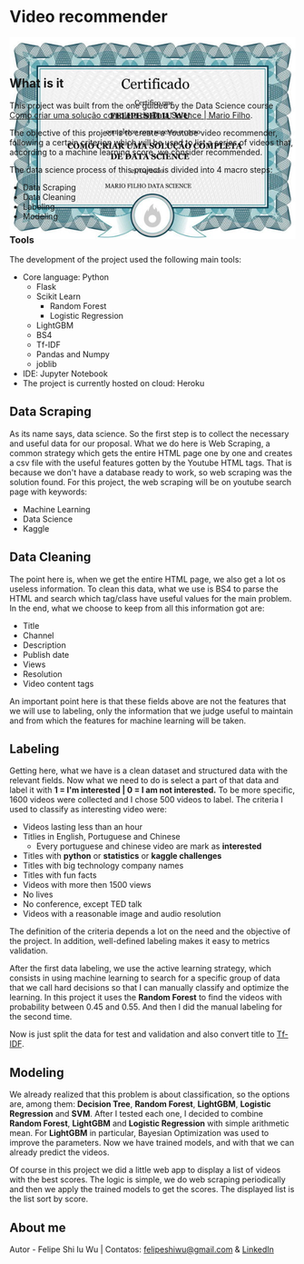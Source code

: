 # Video recommender

<p align="center" style="margin-bottom: -10px; height: 50px">
    <img src="certificado.jpg" alt="certificado">
</p>

## What is it
This project was built from the one guided by the Data Science course [Como criar uma solução completa de Data Science | Mario Filho](http://mariofilho.com/curso/).

The objective of this project is to create a Youtube video recommender, following a certain criterion which will be used to list a series of videos that, according to a machine learning score, we consider recommended.

The data science process of this project is divided into 4 macro steps:
- Data Scraping
- Data Cleaning
- Labeling
- Modeling

### Tools
The development of the project used the following main tools:
- Core language: Python
  - Flask
  - Scikit Learn
    - Random Forest
    - Logistic Regression
  - LightGBM
  - BS4
  - Tf-IDF
  - Pandas and Numpy
  - joblib
- IDE: Jupyter Notebook
- The project is currently hosted on cloud: Heroku

## Data Scraping
As its name says, data science. So the first step is to collect the necessary and useful data for our proposal. What we do here is Web Scraping, a common strategy which gets the entire HTML page one by one and creates a csv file with the useful features gotten by the Youtube HTML tags. That is because we don't have a database ready to work, so web scraping was the solution found. For this project, the web scraping will be on youtube search page with keywords:
- Machine Learning
- Data Science
- Kaggle

## Data Cleaning
The point here is, when we get the entire HTML page, we also get a lot os useless information. To clean this data, what we use is BS4 to parse the HTML and search which tag/class have useful values for the main problem. In the end, what we choose to keep from all this information got are:
- Title
- Channel
- Description
- Publish date
- Views
- Resolution
- Video content tags

An important point here is that these fields above are not the features that we will use to labeling, only the information that we judge useful to maintain and from which the features for machine learning will be taken.

## Labeling
Getting here, what we have is a clean dataset and structured data with the relevant fields. Now what we need to do is select a part of that data and label it with **1 = I'm interested | 0 = I am not interested.**
To be more specific, 1600 videos were collected and I chose 500 videos to label. The criteria I used to classify as interesting video were:
- Videos lasting less than an hour 
- Titlies in English, Portuguese and Chinese
  - Every portuguese and chinese video are mark as **interested**
- Titles with **python** or **statistics** or **kaggle challenges**
- Titles with big technology company names
- Titles with fun facts
- Videos with more then 1500 views
- No lives
- No conference, except TED talk
- Videos with a reasonable image and audio resolution

The definition of the criteria depends a lot on the need and the objective of the project. In addition, well-defined labeling makes it easy to metrics validation.

After the first data labeling, we use the active learning strategy, which consists in using machine learning to search for a specific group of data that we call hard decisions so that I can manually classify and optimize the learning. In this project it uses the **Random Forest** to find the videos with probability between 0.45 and 0.55. And then I did the manual labeling for the second time.

Now is just split the data for test and validation and also convert title to [Tf-IDF](https://pt.wikipedia.org/wiki/Tf%E2%80%93idf).

## Modeling
We already realized that this problem is about classification, so the options are, among them: **Decision Tree**, **Random Forest**, **LightGBM**, **Logistic Regression** and **SVM**. After I tested each one, I decided to combine **Random Forest**, **LightGBM** and **Logistic Regression** with simple arithmetic mean. For **LightGBM** in particular, Bayesian Optimization was used to improve the parameters. Now we have trained models, and with that we can already predict the videos.

Of course in this project we did a little web app to display a list of videos with the best scores. The logic is simple, we do web scraping periodically and then we apply the trained models to get the scores. The displayed list is the list sort by score.

## About me
Autor - Felipe Shi Iu Wu | Contatos: [felipeshiwu@gmail.com](mailto:felipeshiwu@gmail.com) & [LinkedIn](https://www.linkedin.com/in/felipeshiwu/)
